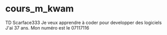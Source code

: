 # cours_m_kwam
TD
Scarface333
Je veux apprendre à coder pour developper des logiciels
J'ai 37 ans. Mon numéro est le 07117116

